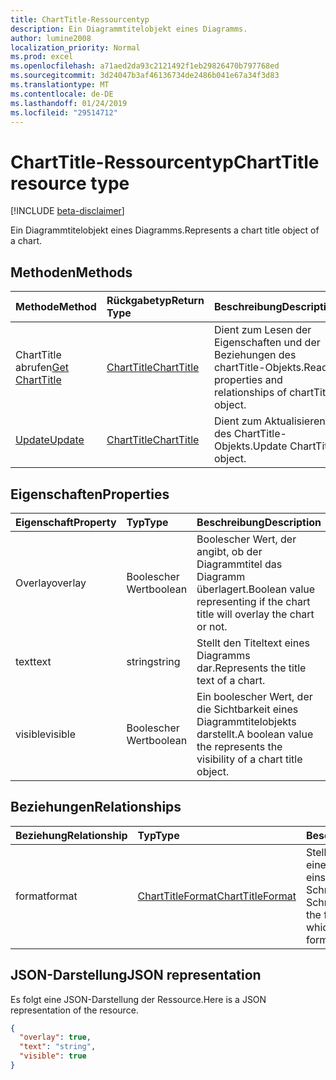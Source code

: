```yaml
---
title: ChartTitle-Ressourcentyp
description: Ein Diagrammtitelobjekt eines Diagramms.
author: lumine2008
localization_priority: Normal
ms.prod: excel
ms.openlocfilehash: a71aed2da93c2121492f1eb29826470b797768ed
ms.sourcegitcommit: 3d24047b3af46136734de2486b041e67a34f3d83
ms.translationtype: MT
ms.contentlocale: de-DE
ms.lasthandoff: 01/24/2019
ms.locfileid: "29514712"
---
```

# <a name="charttitle-resource-type"></a><span data-ttu-id="81197-103">ChartTitle-Ressourcentyp</span><span class="sxs-lookup"><span data-stu-id="81197-103">ChartTitle resource type</span></span>

[!INCLUDE [beta-disclaimer](../../includes/beta-disclaimer.md)]

<span data-ttu-id="81197-104">Ein Diagrammtitelobjekt eines Diagramms.</span><span class="sxs-lookup"><span data-stu-id="81197-104">Represents a chart title object of a chart.</span></span>


## <a name="methods"></a><span data-ttu-id="81197-105">Methoden</span><span class="sxs-lookup"><span data-stu-id="81197-105">Methods</span></span>

| <span data-ttu-id="81197-106">Methode</span><span class="sxs-lookup"><span data-stu-id="81197-106">Method</span></span>           | <span data-ttu-id="81197-107">Rückgabetyp</span><span class="sxs-lookup"><span data-stu-id="81197-107">Return Type</span></span>    |<span data-ttu-id="81197-108">Beschreibung</span><span class="sxs-lookup"><span data-stu-id="81197-108">Description</span></span>|
|:---------------|:--------|:----------|
|<span data-ttu-id="81197-109">ChartTitle abrufen</span><span class="sxs-lookup"><span data-stu-id="81197-109">[Get ChartTitle](../api/charttitle-get.md)</span></span> | [<span data-ttu-id="81197-110">ChartTitle</span><span class="sxs-lookup"><span data-stu-id="81197-110">ChartTitle</span></span>](charttitle.md) |<span data-ttu-id="81197-111">Dient zum Lesen der Eigenschaften und der Beziehungen des chartTitle-Objekts.</span><span class="sxs-lookup"><span data-stu-id="81197-111">Read properties and relationships of chartTitle object.</span></span>|
|[<span data-ttu-id="81197-112">Update</span><span class="sxs-lookup"><span data-stu-id="81197-112">Update</span></span>](../api/charttitle-update.md) | [<span data-ttu-id="81197-113">ChartTitle</span><span class="sxs-lookup"><span data-stu-id="81197-113">ChartTitle</span></span>](charttitle.md)    |<span data-ttu-id="81197-114">Dient zum Aktualisieren des ChartTitle-Objekts.</span><span class="sxs-lookup"><span data-stu-id="81197-114">Update ChartTitle object.</span></span> |

## <a name="properties"></a><span data-ttu-id="81197-115">Eigenschaften</span><span class="sxs-lookup"><span data-stu-id="81197-115">Properties</span></span>
| <span data-ttu-id="81197-116">Eigenschaft</span><span class="sxs-lookup"><span data-stu-id="81197-116">Property</span></span>     | <span data-ttu-id="81197-117">Typ</span><span class="sxs-lookup"><span data-stu-id="81197-117">Type</span></span>   |<span data-ttu-id="81197-118">Beschreibung</span><span class="sxs-lookup"><span data-stu-id="81197-118">Description</span></span>|
|:---------------|:--------|:----------|
|<span data-ttu-id="81197-119">Overlay</span><span class="sxs-lookup"><span data-stu-id="81197-119">overlay</span></span>|<span data-ttu-id="81197-120">Boolescher Wert</span><span class="sxs-lookup"><span data-stu-id="81197-120">boolean</span></span>|<span data-ttu-id="81197-121">Boolescher Wert, der angibt, ob der Diagrammtitel das Diagramm überlagert.</span><span class="sxs-lookup"><span data-stu-id="81197-121">Boolean value representing if the chart title will overlay the chart or not.</span></span>|
|<span data-ttu-id="81197-122">text</span><span class="sxs-lookup"><span data-stu-id="81197-122">text</span></span>|<span data-ttu-id="81197-123">string</span><span class="sxs-lookup"><span data-stu-id="81197-123">string</span></span>|<span data-ttu-id="81197-124">Stellt den Titeltext eines Diagramms dar.</span><span class="sxs-lookup"><span data-stu-id="81197-124">Represents the title text of a chart.</span></span>|
|<span data-ttu-id="81197-125">visible</span><span class="sxs-lookup"><span data-stu-id="81197-125">visible</span></span>|<span data-ttu-id="81197-126">Boolescher Wert</span><span class="sxs-lookup"><span data-stu-id="81197-126">boolean</span></span>|<span data-ttu-id="81197-127">Ein boolescher Wert, der die Sichtbarkeit eines Diagrammtitelobjekts darstellt.</span><span class="sxs-lookup"><span data-stu-id="81197-127">A boolean value the represents the visibility of a chart title object.</span></span>|

## <a name="relationships"></a><span data-ttu-id="81197-128">Beziehungen</span><span class="sxs-lookup"><span data-stu-id="81197-128">Relationships</span></span>
| <span data-ttu-id="81197-129">Beziehung</span><span class="sxs-lookup"><span data-stu-id="81197-129">Relationship</span></span> | <span data-ttu-id="81197-130">Typ</span><span class="sxs-lookup"><span data-stu-id="81197-130">Type</span></span>   |<span data-ttu-id="81197-131">Beschreibung</span><span class="sxs-lookup"><span data-stu-id="81197-131">Description</span></span>|
|:---------------|:--------|:----------|
|<span data-ttu-id="81197-132">format</span><span class="sxs-lookup"><span data-stu-id="81197-132">format</span></span>|[<span data-ttu-id="81197-133">ChartTitleFormat</span><span class="sxs-lookup"><span data-stu-id="81197-133">ChartTitleFormat</span></span>](charttitleformat.md)|<span data-ttu-id="81197-p101">Stellt die Formatierung für einen Diagrammtitel dar, einschließlich Füllung und Schriftartformatierung. Schreibgeschützt.</span><span class="sxs-lookup"><span data-stu-id="81197-p101">Represents the formatting of a chart title, which includes fill and font formatting. Read-only.</span></span>|

## <a name="json-representation"></a><span data-ttu-id="81197-136">JSON-Darstellung</span><span class="sxs-lookup"><span data-stu-id="81197-136">JSON representation</span></span>

<span data-ttu-id="81197-137">Es folgt eine JSON-Darstellung der Ressource.</span><span class="sxs-lookup"><span data-stu-id="81197-137">Here is a JSON representation of the resource.</span></span>

<!-- {
  "blockType": "resource",
  "optionalProperties": [

  ],
  "@odata.type": "microsoft.graph.chartTitle"
}-->

```json
{
  "overlay": true,
  "text": "string",
  "visible": true
}

```

<!-- uuid: 8fcb5dbc-d5aa-4681-8e31-b001d5168d79
2015-10-25 14:57:30 UTC -->
<!--
{
  "type": "#page.annotation",
  "description": "ChartTitle resource",
  "keywords": "",
  "section": "documentation",
  "tocPath": "",
  "suppressions": [
    "Error: /api-reference/beta/resources/charttitle.md:\r\n      Exception processing links.\r\n    System.ArgumentException: Link Definition was null. Link text: !INCLUDE [beta-disclaimer](../../includes/beta-disclaimer.md)\r\n      at ApiDoctor.Validation.DocFile.get_LinkDestinations()\r\n      at ApiDoctor.Validation.DocSet.ValidateLinks(Boolean includeWarnings, String[] relativePathForFiles, IssueLogger issues, Boolean requireFilenameCaseMatch, Boolean printOrphanedFiles)"
  ]
}
-->
